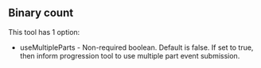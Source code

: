 ## Binary count

This tool has 1 option:
* useMultipleParts - Non-required boolean. Default is false. If set to true, then inform progression tool to use multiple part event submission.